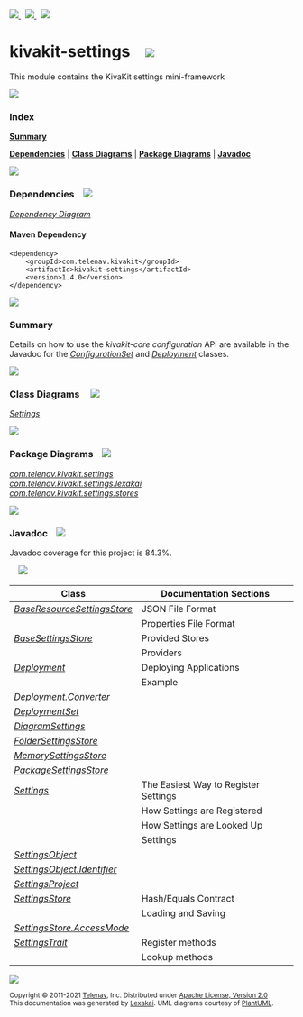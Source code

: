 [//]: # (start-user-text)

<a href="https://www.kivakit.org">
<img src="https://www.kivakit.org/images/web-32.png" srcset="https://www.kivakit.org/images/web-32-2x.png 2x"/>
</a>
&nbsp;
<a href="https://twitter.com/openkivakit">
<img src="https://www.kivakit.org/images/twitter-32.png" srcset="https://www.kivakit.org/images/twitter-32-2x.png 2x"/>
</a>
&nbsp;
<a href="https://kivakit.zulipchat.com">
<img src="https://www.kivakit.org/images/zulip-32.png" srcset="https://www.kivakit.org/images/zulip-32-2x.png 2x"/>
</a>

[//]: # (end-user-text)

# kivakit-settings &nbsp;&nbsp; <img src="https://www.kivakit.org/images/puzzle-32.png" srcset="https://www.kivakit.org/images/puzzle-32-2x.png 2x"/>

This module contains the KivaKit settings mini-framework

<img src="https://www.kivakit.org/images/horizontal-line-512.png" srcset="https://www.kivakit.org/images/horizontal-line-512-2x.png 2x"/>

### Index

[**Summary**](#summary)  

[**Dependencies**](#dependencies) | [**Class Diagrams**](#class-diagrams) | [**Package Diagrams**](#package-diagrams) | [**Javadoc**](#javadoc)

<img src="https://www.kivakit.org/images/horizontal-line-512.png" srcset="https://www.kivakit.org/images/horizontal-line-512-2x.png 2x"/>

### Dependencies <a name="dependencies"></a> &nbsp;&nbsp; <img src="https://www.kivakit.org/images/dependencies-32.png" srcset="https://www.kivakit.org/images/dependencies-32-2x.png 2x"/>

[*Dependency Diagram*](https://www.kivakit.org/1.4.0/lexakai/kivakit/kivakit-settings/documentation/diagrams/dependencies.svg)

#### Maven Dependency

    <dependency>
        <groupId>com.telenav.kivakit</groupId>
        <artifactId>kivakit-settings</artifactId>
        <version>1.4.0</version>
    </dependency>

<img src="https://www.kivakit.org/images/horizontal-line-128.png" srcset="https://www.kivakit.org/images/horizontal-line-128-2x.png 2x"/>

[//]: # (start-user-text)

### Summary <a name = "summary"></a>

Details on how to use the *kivakit-core configuration* API are available in the Javadoc for the
[*ConfigurationSet*](https://telenav.github.io/kivakit/javadoc/kivakit.core.configuration/com/telenav/kivakit/core/configuration/ConfigurationSet.html) and
[*Deployment*](https://telenav.github.io/kivakit/javadoc/kivakit.core.configuration/com/telenav/kivakit/core/configuration/Deployment.html) classes.

[//]: # (end-user-text)

<img src="https://www.kivakit.org/images/horizontal-line-128.png" srcset="https://www.kivakit.org/images/horizontal-line-128-2x.png 2x"/>

### Class Diagrams <a name="class-diagrams"></a> &nbsp; &nbsp; <img src="https://www.kivakit.org/images/diagram-40.png" srcset="https://www.kivakit.org/images/diagram-40-2x.png 2x"/>

[*Settings*](https://www.kivakit.org/1.4.0/lexakai/kivakit/kivakit-settings/documentation/diagrams/diagram-settings.svg)

<img src="https://www.kivakit.org/images/horizontal-line-128.png" srcset="https://www.kivakit.org/images/horizontal-line-128-2x.png 2x"/>

### Package Diagrams <a name="package-diagrams"></a> &nbsp;&nbsp; <img src="https://www.kivakit.org/images/box-32.png" srcset="https://www.kivakit.org/images/box-32-2x.png 2x"/>

[*com.telenav.kivakit.settings*](https://www.kivakit.org/1.4.0/lexakai/kivakit/kivakit-settings/documentation/diagrams/com.telenav.kivakit.settings.svg)  
[*com.telenav.kivakit.settings.lexakai*](https://www.kivakit.org/1.4.0/lexakai/kivakit/kivakit-settings/documentation/diagrams/com.telenav.kivakit.settings.lexakai.svg)  
[*com.telenav.kivakit.settings.stores*](https://www.kivakit.org/1.4.0/lexakai/kivakit/kivakit-settings/documentation/diagrams/com.telenav.kivakit.settings.stores.svg)

<img src="https://www.kivakit.org/images/horizontal-line-128.png" srcset="https://www.kivakit.org/images/horizontal-line-128-2x.png 2x"/>

### Javadoc <a name="javadoc"></a> &nbsp;&nbsp; <img src="https://www.kivakit.org/images/books-32.png" srcset="https://www.kivakit.org/images/books-32-2x.png 2x"/>

Javadoc coverage for this project is 84.3%.  
  
&nbsp; &nbsp; <img src="https://www.kivakit.org/images/meter-80-96.png" srcset="https://www.kivakit.org/images/meter-80-96-2x.png 2x"/>




| Class | Documentation Sections |
|---|---|
| [*BaseResourceSettingsStore*](https://www.kivakit.org/1.4.0/javadoc/kivakit/kivakit.settings/com/telenav/kivakit/settings/stores/BaseResourceSettingsStore.html) | JSON File Format |  
| | Properties File Format |  
| [*BaseSettingsStore*](https://www.kivakit.org/1.4.0/javadoc/kivakit/kivakit.settings/com/telenav/kivakit/settings/BaseSettingsStore.html) | Provided Stores |  
| | Providers |  
| [*Deployment*](https://www.kivakit.org/1.4.0/javadoc/kivakit/kivakit.settings/com/telenav/kivakit/settings/Deployment.html) | Deploying Applications |  
| | Example |  
| [*Deployment.Converter*](https://www.kivakit.org/1.4.0/javadoc/kivakit/kivakit.settings/com/telenav/kivakit/settings/Deployment.Converter.html) |  |  
| [*DeploymentSet*](https://www.kivakit.org/1.4.0/javadoc/kivakit/kivakit.settings/com/telenav/kivakit/settings/DeploymentSet.html) |  |  
| [*DiagramSettings*](https://www.kivakit.org/1.4.0/javadoc/kivakit/kivakit.settings/com/telenav/kivakit/settings/lexakai/DiagramSettings.html) |  |  
| [*FolderSettingsStore*](https://www.kivakit.org/1.4.0/javadoc/kivakit/kivakit.settings/com/telenav/kivakit/settings/stores/FolderSettingsStore.html) |  |  
| [*MemorySettingsStore*](https://www.kivakit.org/1.4.0/javadoc/kivakit/kivakit.settings/com/telenav/kivakit/settings/stores/MemorySettingsStore.html) |  |  
| [*PackageSettingsStore*](https://www.kivakit.org/1.4.0/javadoc/kivakit/kivakit.settings/com/telenav/kivakit/settings/stores/PackageSettingsStore.html) |  |  
| [*Settings*](https://www.kivakit.org/1.4.0/javadoc/kivakit/kivakit.settings/com/telenav/kivakit/settings/Settings.html) | The Easiest Way to Register Settings |  
| | How Settings are Registered |  
| | How Settings are Looked Up |  
| | Settings |  
| [*SettingsObject*](https://www.kivakit.org/1.4.0/javadoc/kivakit/kivakit.settings/com/telenav/kivakit/settings/SettingsObject.html) |  |  
| [*SettingsObject.Identifier*](https://www.kivakit.org/1.4.0/javadoc/kivakit/kivakit.settings/com/telenav/kivakit/settings/SettingsObject.Identifier.html) |  |  
| [*SettingsProject*](https://www.kivakit.org/1.4.0/javadoc/kivakit/kivakit.settings/com/telenav/kivakit/settings/SettingsProject.html) |  |  
| [*SettingsStore*](https://www.kivakit.org/1.4.0/javadoc/kivakit/kivakit.settings/com/telenav/kivakit/settings/SettingsStore.html) | Hash/Equals Contract |  
| | Loading and Saving |  
| [*SettingsStore.AccessMode*](https://www.kivakit.org/1.4.0/javadoc/kivakit/kivakit.settings/com/telenav/kivakit/settings/SettingsStore.AccessMode.html) |  |  
| [*SettingsTrait*](https://www.kivakit.org/1.4.0/javadoc/kivakit/kivakit.settings/com/telenav/kivakit/settings/SettingsTrait.html) | Register methods |  
| | Lookup methods |  

[//]: # (start-user-text)



[//]: # (end-user-text)

<img src="https://www.kivakit.org/images/horizontal-line-512.png" srcset="https://www.kivakit.org/images/horizontal-line-512-2x.png 2x"/>

<sub>Copyright &#169; 2011-2021 [Telenav](https://telenav.com), Inc. Distributed under [Apache License, Version 2.0](LICENSE)</sub>  
<sub>This documentation was generated by [Lexakai](https://lexakai.org). UML diagrams courtesy of [PlantUML](https://plantuml.com).</sub>


